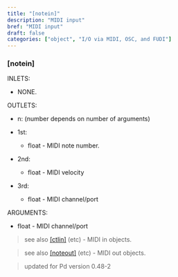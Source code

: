 ```yaml
---
title: "[notein]"
description: "MIDI input"
bref: "MIDI input"
draft: false
categories: ["object", "I/O via MIDI, OSC, and FUDI"]
---
```


### [notein]

INLETS:

- NONE.

OUTLETS:

- n: (number depends on number of arguments)

- 1st: 
 
  - float - MIDI note number.
  
- 2nd: 

  - float - MIDI velocity
  
- 3rd: 

  - float - MIDI channel/port
  
ARGUMENTS:

- float - MIDI channel/port

> see also [[ctlin]](../ctlin) (etc) - MIDI in objects.

> see also [[noteout]](../noteout) (etc) - MIDI out objects.

> updated for Pd version 0.48-2
 
